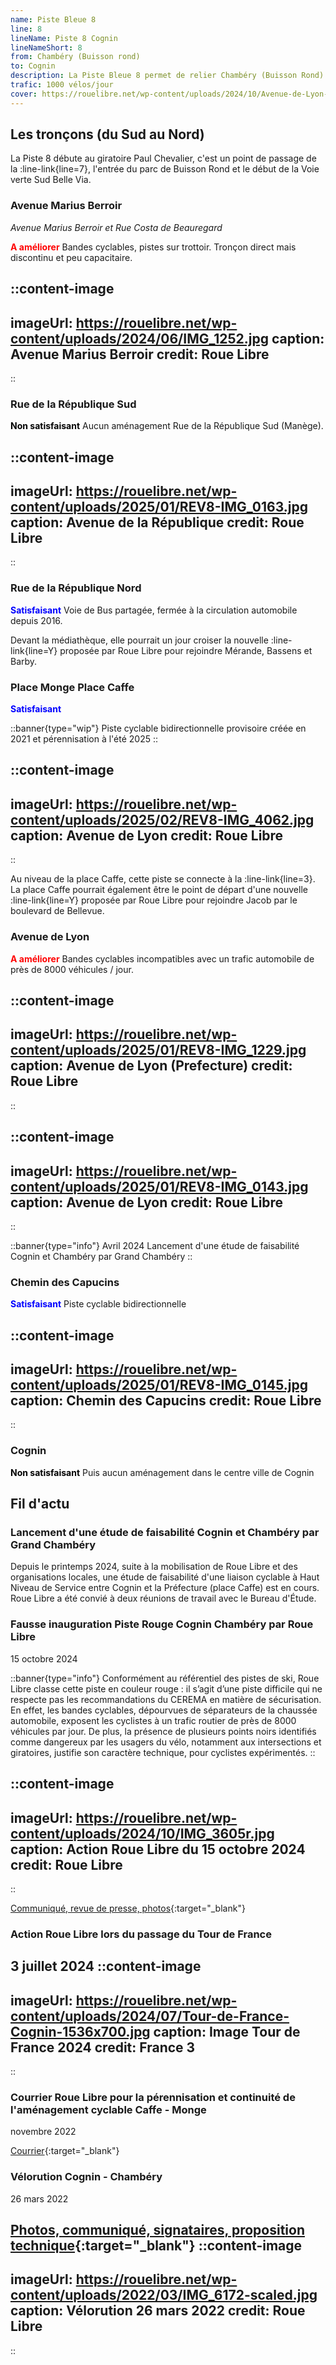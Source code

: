 ```yaml
---
name: Piste Bleue 8
line: 8
lineName: Piste 8 Cognin
lineNameShort: 8
from: Chambéry (Buisson rond)
to: Cognin
description: La Piste Bleue 8 permet de relier Chambéry (Buisson Rond) à Cognin (Rond point des Pyramides) via l'Hôpital de Chambéry.
trafic: 1000 vélos/jour
cover: https://rouelibre.net/wp-content/uploads/2024/10/Avenue-de-Lyon-liaison-Cognin-Chambery2.jpg
---
```


## Les tronçons (du Sud au Nord)
La Piste 8 débute au giratoire Paul Chevalier, c'est un point de passage de la :line-link{line=7}, l'entrée du parc de Buisson Rond et le début de la Voie verte Sud Belle Via.

### Avenue Marius Berroir
*Avenue Marius Berroir et Rue Costa de Beauregard*

<span style="color:red;font-weight:bold">A améliorer</span> Bandes cyclables, pistes sur trottoir.
Tronçon direct mais discontinu et peu capacitaire.

::content-image
---
imageUrl: https://rouelibre.net/wp-content/uploads/2024/06/IMG_1252.jpg
caption: Avenue Marius Berroir
credit: Roue Libre
---
::

### Rue de la République Sud
<span style="color:black;font-weight:bold">Non satisfaisant</span> Aucun aménagement Rue de la République Sud (Manège).

::content-image
---
imageUrl: https://rouelibre.net/wp-content/uploads/2025/01/REV8-IMG_0163.jpg
caption: Avenue de la République
credit: Roue Libre
---
::

### Rue de la République Nord
<span style="color:blue;font-weight:bold">Satisfaisant</span> Voie de Bus partagée, fermée à la circulation automobile depuis 2016. 

Devant la médiathèque, elle pourrait un jour croiser la nouvelle :line-link{line=Y} proposée par Roue Libre pour rejoindre Mérande, Bassens et Barby.


### Place Monge Place Caffe
<span style="color:blue;font-weight:bold">Satisfaisant</span>

::banner{type="wip"}
Piste cyclable bidirectionnelle provisoire créée en 2021 et pérennisation à l'été 2025
::

::content-image
---
imageUrl: https://rouelibre.net/wp-content/uploads/2025/02/REV8-IMG_4062.jpg
caption: Avenue de Lyon
credit: Roue Libre
---
::

Au niveau de la place Caffe, cette piste se connecte à la :line-link{line=3}. La place Caffe pourrait également être le point de départ d'une nouvelle :line-link{line=Y} proposée par Roue Libre pour rejoindre Jacob par le boulevard de Bellevue.

### Avenue de Lyon
<span style="color:red;font-weight:bold">A améliorer</span> Bandes cyclables incompatibles avec un trafic automobile de près de 8000 véhicules / jour.

::content-image
---
imageUrl: https://rouelibre.net/wp-content/uploads/2025/01/REV8-IMG_1229.jpg
caption: Avenue de Lyon (Prefecture)
credit: Roue Libre
---
::

::content-image
---
imageUrl: https://rouelibre.net/wp-content/uploads/2025/01/REV8-IMG_0143.jpg
caption: Avenue de Lyon
credit: Roue Libre
---
::

::banner{type="info"}
Avril 2024 Lancement d'une étude de faisabilité Cognin et Chambéry par Grand Chambéry
::

### Chemin des Capucins
<span style="color:blue;font-weight:bold">Satisfaisant</span> Piste cyclable bidirectionnelle

::content-image
---
imageUrl: https://rouelibre.net/wp-content/uploads/2025/01/REV8-IMG_0145.jpg
caption: Chemin des Capucins
credit: Roue Libre
---
::

### Cognin
<span style="color:black;font-weight:bold">Non satisfaisant</span> Puis aucun aménagement dans le centre ville de Cognin

## Fil d'actu

### Lancement d'une étude de faisabilité Cognin et Chambéry par Grand Chambéry
Depuis le printemps 2024, suite à la mobilisation de Roue Libre et des organisations locales, une étude de faisabilité d'une liaison cyclable à Haut Niveau de Service entre Cognin et la Préfecture (place Caffe) est en cours. Roue Libre a été convié à deux réunions de travail avec le Bureau d'Étude.

### Fausse inauguration Piste Rouge Cognin Chambéry par Roue Libre
15 octobre 2024

::banner{type="info"}
Conformément au référentiel des pistes de ski, Roue Libre classe cette piste en couleur rouge : il s’agit d’une piste difficile qui ne respecte pas les recommandations du CEREMA en matière de sécurisation. En effet, les bandes cyclables, dépourvues de séparateurs de la chaussée automobile, exposent les cyclistes à un trafic routier de près de 8000 véhicules par jour. De plus, la présence de plusieurs points noirs identifiés comme dangereux par les usagers du vélo, notamment aux intersections et giratoires, justifie son caractère technique, pour cyclistes expérimentés.
::

::content-image
---
imageUrl: https://rouelibre.net/wp-content/uploads/2024/10/IMG_3605r.jpg
caption: Action Roue Libre du 15 octobre 2024
credit: Roue Libre
---
::

[Communiqué, revue de presse, photos](https://rouelibre.net/2024/10/15/15-oct-2024-roue-libre-inaugure-la-piste-rouge-n8-cognin-chambery/){:target="_blank"}

### Action Roue Libre lors du passage du Tour de France
3 juillet 2024
::content-image
---
imageUrl: https://rouelibre.net/wp-content/uploads/2024/07/Tour-de-France-Cognin-1536x700.jpg
caption: Image Tour de France 2024
credit: France 3
---
::

### Courrier Roue Libre pour la pérennisation et continuité de l'aménagement cyclable Caffe - Monge
novembre 2022

[Courrier](https://rouelibre.net/2022/11/28/28-juin-cp-roue-libre-pour-la-realisation-dune-continuite-cyclable-securisee-entre-place-caffe-et-place-monge-des-2021/){:target="_blank"}


### Vélorution Cognin - Chambéry
26 mars 2022

[Photos, communiqué, signataires, proposition technique](https://rouelibre.net/2024/07/03/26-mars-2022-velorution-cognin-chambery/){:target="_blank"}
::content-image
---
imageUrl: https://rouelibre.net/wp-content/uploads/2022/03/IMG_6172-scaled.jpg
caption: Vélorution 26 mars 2022
credit: Roue Libre
---
::